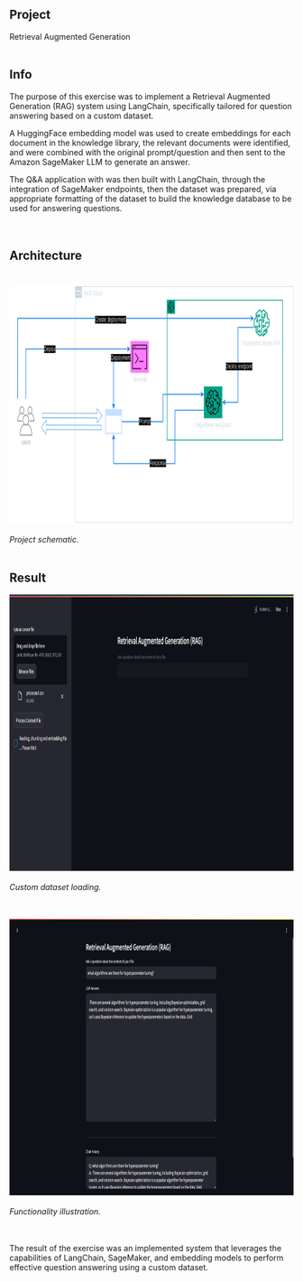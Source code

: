 ## Project
Retrieval Augmented Generation<br><br>

## Info
The purpose of this exercise was to implement a Retrieval Augmented Generation (RAG) system using LangChain, specifically tailored for question answering based on a custom dataset.<br>

A HuggingFace embedding model was used to create embeddings for each document in the knowledge library, the relevant documents were identified, and were combined with the original prompt/question and then sent to the Amazon SageMaker LLM to generate an answer.<br>

The Q&A application with was then built with LangChain, through the integration of SageMaker endpoints, then the dataset was prepared, via appropriate formatting of the dataset to build the knowledge database to be used for answering questions.<br><br><br>


## Architecture<br><br>
<img src="architecture.png" width="790" height="420"/><br><br>
*Project schematic.*<br><br>

## Result
<img src="dataset.png" width="890" height="490"/><br><br>
*Custom dataset loading.*<br><br><br>

<img src="demo.png" width="890" height="490"/><br><br>
*Functionality illustration.*<br><br><br>


The result of the exercise was an implemented system that leverages the capabilities of LangChain, SageMaker, and embedding models to perform effective question answering using a custom dataset.
